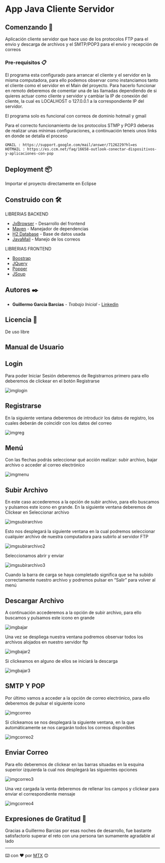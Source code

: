 # App Java Cliente Servidor

## Comenzando 🚀

Aplicación cliente servidor que hace uso de los protocolos FTP para el envio y descarga de archivos y el SMTP/POP3 para el envio y recepción de correos

### Pre-requisitos 📋

El programa esta configurado para arrancar el cliente y el servidor en la misma computadora, para ello podemos observar como instanciamos tanto el cliente como el servidor en el Main del proyecto. Para hacerlo funcionar en remoto deberemos de comentar una de las llamadas dependiendo de si quieres actuar como cliente y servidor y cambiar la IP de conexión del cliente, la cual es LOCALHOST o 127.0.0.1 a la correspondiente IP del servidor.

El programa solo es funcional con correos de dominio hotmail y gmail

Para el correcto funcionamiento de los protocolos STMP y POP3 deberas de realizar unas mínimas configuraciones, a continuación teneis unos links en donde se detalla el proceso

```
GMAIL : https://support.google.com/mail/answer/7126229?hl=es
HOTMAIL : https://es.ccm.net/faq/16658-outlook-conectar-dispositivos-y-aplicaciones-con-pop
```

## Deployment 📦

Importar el proyecto directamente en Eclipse

## Construido con 🛠️

  LIBRERIAS BACKEND
* [JxBrowser](https://mvnrepository.com/artifact/jxbrowser/jxbrowser-win/) - Desarrollo del frontend
* [Maven](https://maven.apache.org/) - Manejador de dependencias
* [H2 Database](https://mvnrepository.com/artifact/com.h2database/h2/) - Base de datos usada
* [JavaMail](https://mvnrepository.com/artifact/javax.mail/mail) - Manejo de los correos 

 LIBRERIAS FRONTEND
* [Boostrap](https://mvnrepository.com/artifact/org.webjars/bootsrap)
* [JQuery](https://mvnrepository.com/artifact/org.webjars/jquery)
* [Popper](https://mvnrepository.com/artifact/org.webjars.bower/popper.js)
* [JSoup](https://mvnrepository.com/artifact/org.jsoup/jsoup)

## Autores ✒️

* **Guillermo García Barcias** - *Trabajo Inicial* - [Linkedin](https://www.linkedin.com/in/guillermo-barcia-molina-311b3a167/)

## Licencia 📄

De uso libre

## Manual de Usuario

## Login

Para poder Iniciar Sesión deberemos de Registrarnos primero para ello deberemos de clickear en el botón Registrarse


![imglogin](https://user-images.githubusercontent.com/23072249/51788269-21e7a000-217c-11e9-93cb-5f11e91b3b82.png)


## Registrarse

En la siguiente ventana deberemos de introducir los datos de registro, los cuales deberán de coincidir con los datos del correo


![imgreg](https://user-images.githubusercontent.com/23072249/51787814-bb13b800-2176-11e9-9b41-c89466425bef.png)

## Menú

Con las flechas podrás seleccionar qué acción realizar: subir archivo, bajar archivo o acceder al correo electrónico


![imgmenu](https://user-images.githubusercontent.com/23072249/51787824-dd0d3a80-2176-11e9-83e1-5fafe60f8106.png)

## Subir Archivo

En este caso accederemos a la opción de subir archivo, para ello buscamos y pulsamos este icono en grande. En la siguiente ventana deberemos de Clickear en Seleccionar archivo


![imgsubirarchivo](https://user-images.githubusercontent.com/23072249/51787839-0201ad80-2177-11e9-91bc-2ebe957fb258.png)

Esto nos desplegará la siguiente ventana en la cual podremos seleccionar cualquier archivo de nuestra computadora para subirlo al servidor FTP


![imgsubirarchivo2](https://user-images.githubusercontent.com/23072249/51787855-1c3b8b80-2177-11e9-976d-1d737a4cc891.png)

Seleccionamos abrir y enviar


![imgsubirarchivo3](https://user-images.githubusercontent.com/23072249/51787866-2cec0180-2177-11e9-892d-91c248e26b04.png)

Cuando la barra de carga se haya completado significa que se ha subido correctamente nuestro archivo y podremos pulsar en “Salir” para volver al menú

## Descargar Archivo

A continuación accederemos a la opción de subir archivo, para ello buscamos y pulsamos este icono en grande


![imgbajar](https://user-images.githubusercontent.com/23072249/51787874-5573fb80-2177-11e9-88b6-26f9446cf714.png)

Una vez se despliega nuestra ventana podremos observar todos los archivos alojados en nuestro servidor ftp


![imgbajar2](https://user-images.githubusercontent.com/23072249/51787881-6886cb80-2177-11e9-8db8-09fca93f04fc.png)

Si clickeamos en alguno de ellos se iniciará la descarga


![imgbajar3](https://user-images.githubusercontent.com/23072249/51787891-7b010500-2177-11e9-971d-1203f8445b1a.png)

## SMTP Y POP

Por último vamos a acceder a la opción de correo electrónico, para ello deberemos de pulsar el siguiente icono


![imgcorreo](https://user-images.githubusercontent.com/23072249/51787897-8c4a1180-2177-11e9-8ec2-abd5a9551c32.png)

Si clickeamos se nos desplegará la siguiente ventana, en la que automáticamente se nos cargarán todos los correos disponibles


![imgcorreo2](https://user-images.githubusercontent.com/23072249/51787919-9f5ce180-2177-11e9-8022-2786e9142bf2.png)

## Enviar Correo

Para 	ello deberemos de clickear en las barras situadas en la esquina 	superior izquierda la cual nos desplegará las siguientes opciones


![imgcorreo3](https://user-images.githubusercontent.com/23072249/51787929-b7ccfc00-2177-11e9-9be9-df6380b427af.png)

Una vez cargada la venta deberemos de rellenar los campos y clickear para enviar el correspondiente mensaje


![imgcorreo4](https://user-images.githubusercontent.com/23072249/51787935-d3380700-2177-11e9-9a65-792ee0820d18.png)


## Expresiones de Gratitud 🎁

Gracias a Guillermo Barcias por esas noches de desarrollo, fue bastante satisfactorio superar el reto con una persona tan sumamente agradable al lado

---
⌨️ con ❤️ por [MTX](https://github.com/METHOX) 😊
